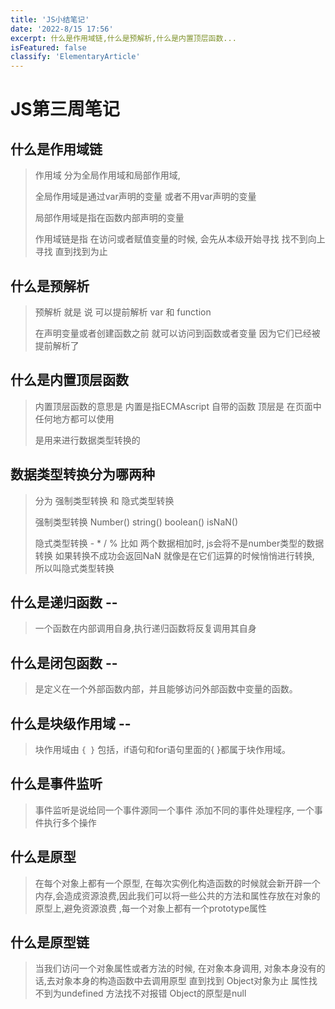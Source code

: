 ```yaml
---
title: 'JS小结笔记'
date: '2022-8/15 17:56'
excerpt: 什么是作用域链,什么是预解析,什么是内置顶层函数...
isFeatured: false
classify: 'ElementaryArticle'
---
```


# JS第三周笔记

## 什么是作用域链

> 作用域 分为全局作用域和局部作用域, 
>
> 全局作用域是通过var声明的变量 或者不用var声明的变量
>
> 局部作用域是指在函数内部声明的变量
>
> 作用域链是指 在访问或者赋值变量的时候,  会先从本级开始寻找 找不到向上寻找 直到找到为止

## 什么是预解析

> 预解析 就是 说   可以提前解析 var   和 function   
>
> 在声明变量或者创建函数之前 就可以访问到函数或者变量  因为它们已经被提前解析了

## 什么是内置顶层函数

> 内置顶层函数的意思是   内置是指ECMAscript 自带的函数    顶层是 在页面中任何地方都可以使用  
>
> 是用来进行数据类型转换的

## 数据类型转换分为哪两种

> 分为  强制类型转换   和 隐式类型转换
>
> 强制类型转换   Number()    string()   boolean()    isNaN()   
>
> 隐式类型转换  - * / %    比如 两个数据相加时,   js会将不是number类型的数据转换  如果转换不成功会返回NaN     就像是在它们运算的时候悄悄进行转换,  所以叫隐式类型转换

## 什么是递归函数     --

> 一个函数在内部调用自身,执行递归函数将反复调用其自身

## 什么是闭包函数  --

> 是定义在一个外部函数内部，并且能够访问外部函数中变量的函数。

## 什么是块级作用域  --

> 块作用域由 `{ }` 包括，if语句和for语句里面的{ }都属于块作用域。

## 什么是事件监听

> 事件监听是说给同一个事件源同一个事件 添加不同的事件处理程序,  一个事件执行多个操作

## 什么是原型

> 在每个对象上都有一个原型, 在每次实例化构造函数的时候就会新开辟一个内存,会造成资源浪费,因此我们可以将一些公共的方法和属性存放在对象的原型上,避免资源浪费  ,每一个对象上都有一个prototype属性

## 什么是原型链	

> 当我们访问一个对象属性或者方法的时候, 在对象本身调用,   对象本身没有的话,去对象本身的构造函数中去调用原型  直到找到 Object对象为止   属性找不到为undefined  方法找不对报错   Object的原型是null